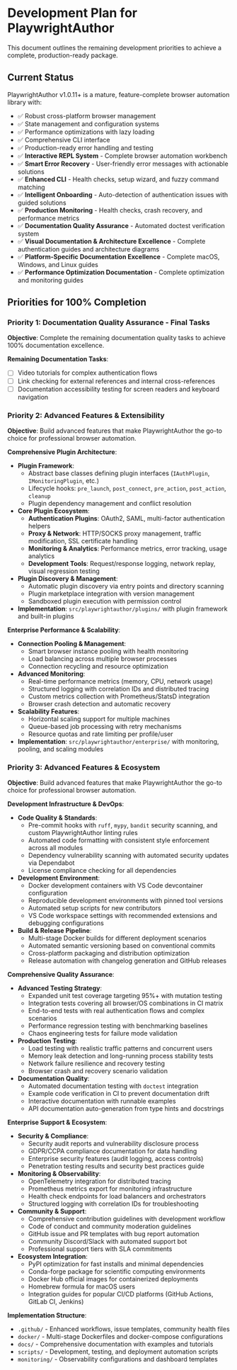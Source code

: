 # Development Plan for PlaywrightAuthor

This document outlines the remaining development priorities to achieve a complete, production-ready package.

## Current Status

PlaywrightAuthor v1.0.11+ is a mature, feature-complete browser automation library with:
- ✅ Robust cross-platform browser management 
- ✅ State management and configuration systems
- ✅ Performance optimizations with lazy loading
- ✅ Comprehensive CLI interface
- ✅ Production-ready error handling and testing
- ✅ **Interactive REPL System** - Complete browser automation workbench
- ✅ **Smart Error Recovery** - User-friendly error messages with actionable solutions
- ✅ **Enhanced CLI** - Health checks, setup wizard, and fuzzy command matching
- ✅ **Intelligent Onboarding** - Auto-detection of authentication issues with guided solutions
- ✅ **Production Monitoring** - Health checks, crash recovery, and performance metrics
- ✅ **Documentation Quality Assurance** - Automated doctest verification system
- ✅ **Visual Documentation & Architecture Excellence** - Complete authentication guides and architecture diagrams
- ✅ **Platform-Specific Documentation Excellence** - Complete macOS, Windows, and Linux guides
- ✅ **Performance Optimization Documentation** - Complete optimization and monitoring guides

## Priorities for 100% Completion

### Priority 1: Documentation Quality Assurance - Final Tasks

**Objective**: Complete the remaining documentation quality tasks to achieve 100% documentation excellence.

**Remaining Documentation Tasks**:
- [ ] Video tutorials for complex authentication flows
- [ ] Link checking for external references and internal cross-references
- [ ] Documentation accessibility testing for screen readers and keyboard navigation

### Priority 2: Advanced Features & Extensibility

**Objective**: Build advanced features that make PlaywrightAuthor the go-to choice for professional browser automation.

**Comprehensive Plugin Architecture**:
- **Plugin Framework**:
  - Abstract base classes defining plugin interfaces (`IAuthPlugin`, `IMonitoringPlugin`, etc.)
  - Lifecycle hooks: `pre_launch`, `post_connect`, `pre_action`, `post_action`, `cleanup`
  - Plugin dependency management and conflict resolution
- **Core Plugin Ecosystem**:
  - **Authentication Plugins**: OAuth2, SAML, multi-factor authentication helpers
  - **Proxy & Network**: HTTP/SOCKS proxy management, traffic modification, SSL certificate handling
  - **Monitoring & Analytics**: Performance metrics, error tracking, usage analytics
  - **Development Tools**: Request/response logging, network replay, visual regression testing
- **Plugin Discovery & Management**:
  - Automatic plugin discovery via entry points and directory scanning
  - Plugin marketplace integration with version management
  - Sandboxed plugin execution with permission control
- **Implementation**: `src/playwrightauthor/plugins/` with plugin framework and built-in plugins

**Enterprise Performance & Scalability**:
- **Connection Pooling & Management**:
  - Smart browser instance pooling with health monitoring
  - Load balancing across multiple browser processes
  - Connection recycling and resource optimization
- **Advanced Monitoring**:
  - Real-time performance metrics (memory, CPU, network usage)
  - Structured logging with correlation IDs and distributed tracing
  - Custom metrics collection with Prometheus/StatsD integration
  - Browser crash detection and automatic recovery
- **Scalability Features**:
  - Horizontal scaling support for multiple machines
  - Queue-based job processing with retry mechanisms
  - Resource quotas and rate limiting per profile/user
- **Implementation**: `src/playwrightauthor/enterprise/` with monitoring, pooling, and scaling modules

### Priority 3: Advanced Features & Ecosystem

**Objective**: Build advanced features that make PlaywrightAuthor the go-to choice for professional browser automation.

**Development Infrastructure & DevOps**:
- **Code Quality & Standards**:
  - Pre-commit hooks with `ruff`, `mypy`, `bandit` security scanning, and custom PlaywrightAuthor linting rules
  - Automated code formatting with consistent style enforcement across all modules
  - Dependency vulnerability scanning with automated security updates via Dependabot
  - License compliance checking for all dependencies
- **Development Environment**:
  - Docker development containers with VS Code devcontainer configuration
  - Reproducible development environments with pinned tool versions
  - Automated setup scripts for new contributors
  - VS Code workspace settings with recommended extensions and debugging configurations
- **Build & Release Pipeline**:
  - Multi-stage Docker builds for different deployment scenarios
  - Automated semantic versioning based on conventional commits
  - Cross-platform packaging and distribution optimization
  - Release automation with changelog generation and GitHub releases

**Comprehensive Quality Assurance**:
- **Advanced Testing Strategy**:
  - Expanded unit test coverage targeting 95%+ with mutation testing
  - Integration tests covering all browser/OS combinations in CI matrix
  - End-to-end tests with real authentication flows and complex scenarios
  - Performance regression testing with benchmarking baselines
  - Chaos engineering tests for failure mode validation
- **Production Testing**:
  - Load testing with realistic traffic patterns and concurrent users
  - Memory leak detection and long-running process stability tests
  - Network failure resilience and recovery testing
  - Browser crash and recovery scenario validation
- **Documentation Quality**:
  - Automated documentation testing with `doctest` integration
  - Example code verification in CI to prevent documentation drift
  - Interactive documentation with runnable examples
  - API documentation auto-generation from type hints and docstrings

**Enterprise Support & Ecosystem**:
- **Security & Compliance**:
  - Security audit reports and vulnerability disclosure process
  - GDPR/CCPA compliance documentation for data handling
  - Enterprise security features (audit logging, access controls)
  - Penetration testing results and security best practices guide
- **Monitoring & Observability**:
  - OpenTelemetry integration for distributed tracing
  - Prometheus metrics export for monitoring infrastructure
  - Health check endpoints for load balancers and orchestrators
  - Structured logging with correlation IDs for troubleshooting
- **Community & Support**:
  - Comprehensive contribution guidelines with development workflow
  - Code of conduct and community moderation guidelines
  - GitHub issue and PR templates with bug report automation
  - Community Discord/Slack with automated support bot
  - Professional support tiers with SLA commitments
- **Ecosystem Integration**:
  - PyPI optimization for fast installs and minimal dependencies
  - Conda-forge package for scientific computing environments
  - Docker Hub official images for containerized deployments
  - Homebrew formula for macOS users
  - Integration guides for popular CI/CD platforms (GitHub Actions, GitLab CI, Jenkins)

**Implementation Structure**:
- `.github/` - Enhanced workflows, issue templates, community health files
- `docker/` - Multi-stage Dockerfiles and docker-compose configurations  
- `docs/` - Comprehensive documentation with examples and tutorials
- `scripts/` - Development, testing, and deployment automation scripts
- `monitoring/` - Observability configurations and dashboard templates
